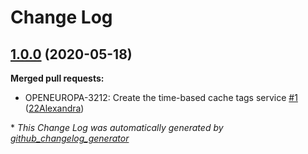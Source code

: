 # Change Log

## [1.0.0](https://github.com/openeuropa/oe_time_caching/tree/1.0.0) (2020-05-18)
**Merged pull requests:**

- OPENEUROPA-3212: Create the time-based cache tags service [\#1](https://github.com/openeuropa/oe_time_caching/pull/1) ([22Alexandra](https://github.com/22Alexandra))



\* *This Change Log was automatically generated by [github_changelog_generator](https://github.com/skywinder/Github-Changelog-Generator)*